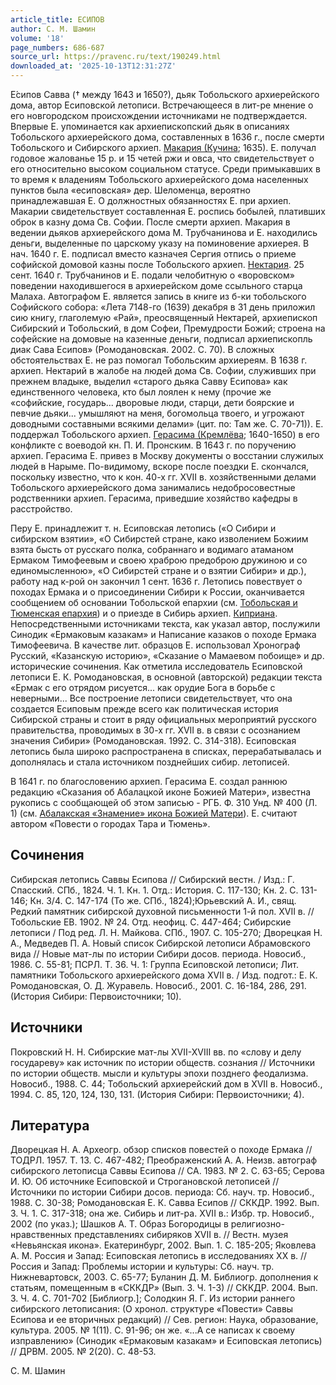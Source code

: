 ```yaml
---
article_title: ЕСИПОВ
author: С. М. Шамин
volume: '18'
page_numbers: 686-687
source_url: https://pravenc.ru/text/190249.html
downloaded_at: '2025-10-13T12:31:27Z'
---
```


Е́сипов Савва († между 1643 и 1650?), дьяк Тобольского архиерейского дома, автор Есиповской летописи. Встречающееся в лит-ре мнение о его новгородском происхождении источниками не подтверждается. Впервые Е. упоминается как архиепископский дьяк в описаниях Тобольского архиерейского дома, составленных в 1636 г., после смерти Тобольского и Сибирского архиеп. [Макария (Кучина](<https://pravenc.ru/text/Макария (Кучина.html>); 1635). Е. получал годовое жалованье 15 р. и 15 четей ржи и овса, что свидетельствует о его относительно высоком социальном статусе. Среди примыкавших в то время к владениям Тобольского архиерейского дома населенных пунктов была «есиповская» дер. Шеломенца, вероятно принадлежавшая Е. О должностных обязанностях Е. при архиеп. Макарии свидетельствует составленная Е. роспись бобылей, плативших оброк в казну дома Св. Софии. После смерти архиеп. Макария в ведении дьяков архиерейского дома М. Трубчанинова и Е. находились деньги, выделенные по царскому указу на поминовение архиерея. В нач. 1640 г. Е. подписал вместо казначея Сергия отпись о приеме софийской домовой казны после Тобольского архиеп. [Нектария](https://pravenc.ru/text/Нектарий.html). 25 сент. 1640 г. Трубчанинов и Е. подали челобитную о «воровском» поведении находившегося в архиерейском доме ссыльного старца Малаха. Автографом Е. является запись в книге из б-ки тобольского Софийского собора: «Лета 7148-го (1639) декабря в 31 день приложил сию книгу, глаголемую «Рай», преосвященный Нектарей, архиепископ Сибирский и Тобольский, в дом Софеи, Премудрости Божий; строена на софейские на домовые на казенные деньги, подписал архиепископль диак Сава Есипов» (Ромодановская. 2002. С. 70). В сложных обстоятельствах Е. не раз помогал Тобольским архиереям. В 1638 г. архиеп. Нектарий в жалобе на людей дома Св. Софии, служивших при прежнем владыке, выделил «старого дьяка Савву Есипова» как единственного человека, кто был лоялен к нему (прочие же «софийские, государь... дворовые люди, старци, дети боярские и певчие дьяки... умышляют на меня, богомольца твоего, и угрожают доводными составными всякими делами» (цит. по: Там же. С. 70-71)). Е. поддержал Тобольского архиеп. [Герасима (Кремлёва](https://pravenc.ru/text/ГЕРАСИМ.html); 1640-1650) в его конфликте с воеводой кн. П. И. Пронским. В 1643 г. по поручению архиеп. Герасима Е. привез в Москву документы о восстании служилых людей в Нарыме. По-видимому, вскоре после поездки Е. скончался, поскольку известно, что к кон. 40-х гг. XVII в. хозяйственными делами Тобольского архиерейского дома занимались недобросовестные родственники архиеп. Герасима, приведшие хозяйство кафедры в расстройство.

Перу Е. принадлежит т. н. Есиповская летопись («О Сибири и сибирском взятии», «О Сибирстей стране, како изволением Божиим взята бысть от русскаго полка, собраннаго и водимаго атаманом Ермаком Тимофеевым и своею храброю предоброю дружиною и со единомысленною», «О Сибирстей стране и о взятии Сибири» и др.), работу над к-рой он закончил 1 сент. 1636 г. Летопись повествует о походах Ермака и о присоединении Сибири к России, оканчивается сообщением об основании Тобольской епархии (см. [Тобольская и Тюменская епархия](<https://pravenc.ru/text/Тобольская и Тюменская епархия.html>)) и о приезде в Сибирь архиеп. [Киприана](https://pravenc.ru/text/Киприан.html). Непосредственными источниками текста, как указал автор, послужили Синодик «Ермаковым казакам» и Написание казаков о походе Ермака Тимофеевича. В качестве лит. образцов Е. использовал Хронограф Русский, «Казанскую историю», «Сказание о Мамаевом побоище» и др. исторические сочинения. Как отметила исследователь Есиповской летописи Е. К. Ромодановская, в основной (авторской) редакции текста «Ермак с его отрядом рисуется... как орудие Бога в борьбе с неверными... Все построение летописи свидетельствует, что она создается Есиповым прежде всего как политическая история Сибирской страны и стоит в ряду официальных мероприятий русского правительства, проводимых в 30-х гг. XVII в. в связи с осознанием значения Сибири» (Ромодановская. 1992. С. 314-318). Есиповская летопись была широко распространена в списках, перерабатывалась и дополнялась и стала источником позднейших сибир. летописей.

В 1641 г. по благословению архиеп. Герасима Е. создал раннюю редакцию «Сказания об Абалацкой иконе Божией Матери», известна рукопись с сообщающей об этом записью - РГБ. Ф. 310 Унд. № 400 (Л. 1) (см. [Абалакская «Знамение» икона Божией Матери](<https://pravenc.ru/text/Абалакская  Знамение  икона Божией Матери.html>)). Е. считают автором «Повести о городах Тара и Тюмень».

## Сочинения

Сибирская летопись Саввы Есипова // Сибирский вестн. / Изд.: Г. Спасский. СПб., 1824. Ч. 1. Кн. 1. Отд.: История. С. 117-130; Кн. 2. С. 131-146; Кн. 3/4. С. 147-174 (То же. СПб., 1824);Юрьевский А. И., свящ. Редкий памятник сибирской духовной письменности 1-й пол. XVII в. // Тобольские ЕВ. 1902. № 24. Отд. неофиц. С. 447-464; Сибирские летописи / Под ред. Л. Н. Майкова. СПб., 1907. С. 105-270; Дворецкая Н. А., Медведев П. А. Новый список Сибирской летописи Абрамовского вида // Новые мат-лы по истории Сибири досов. периода. Новосиб., 1986. С. 55-81; ПСРЛ. Т. 36. Ч. 1: Группа Есиповской летописи; Лит. памятники Тобольского архиерейского дома XVII в. / Изд. подгот.: Е. К. Ромодановская, О. Д. Журавель. Новосиб., 2001. С. 16-184, 286, 291. (История Сибири: Первоисточники; 10).

## Источники

Покровский Н. Н. Сибирские мат-лы XVII-XVIII вв. по «слову и делу государеву» как источник по истории обществ. сознания // Источники по истории обществ. мысли и культуры эпохи позднего феодализма. Новосиб., 1988. С. 44; Тобольский архиерейский дом в XVII в. Новосиб., 1994. С. 85, 120, 124, 130, 131. (История Сибири: Первоисточники; 4).

## Литература

Дворецкая Н. А. Археогр. обзор списков повестей о походе Ермака // ТОДРЛ. 1957. Т. 13. С. 467-482; Преображенский А. А. Неизв. автограф сибирского летописца Саввы Есипова // СА. 1983. № 2. С. 63-65; Серова И. Ю. Об источнике Есиповской и Строгановской летописей // Источники по истории Сибири досов. периода: Сб. науч. тр. Новосиб., 1988. С. 30-38; Ромодановская Е. К. Савва Есипов // СККДР. 1992. Вып. 3. Ч. 1. С. 317-318; она же. Сибирь и лит-ра. XVII в.: Избр. тр. Новосиб., 2002 (по указ.); Шашков А. Т. Образ Богородицы в религиозно-нравственных представлениях сибиряков XVII в. // Вестн. музея «Невьянская икона». Екатеринбург, 2002. Вып. 1. С. 185-205; Яковлева А. М. Россия и Запад: Есиповская летопись в исследованиях XX в. // Россия и Запад: Проблемы истории и культуры: Сб. науч. тр. Нижневартовск, 2003. С. 65-77; Буланин Д. М. Библиогр. дополнения к статьям, помещенным в «СККДР» (Вып. 3. Ч. 1-3) // СККДР. 2004. Вып. 3. Ч. 4. С. 701-702 [Библиогр.]; Солодкин Я. Г. Из истории раннего сибирского летописания: (О хронол. структуре «Повести» Саввы Есипова и ее вторичных редакций) // Сев. регион: Наука, образование, культура. 2005. № 1(11). С. 91-96; он же. «...А се написах к своему изправлению» (Синодик «Ермаковым казакам» и Есиповская летопись) // ДРВМ. 2005. № 2(20). С. 48-53.

С. М. Шамин
